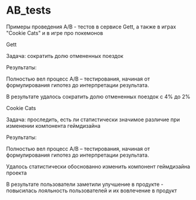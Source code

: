 # AB_tests
Примеры проведения A/B - тестов в сервисе Gett, а также в играх "Cookie Cats" и в игре про покемонов 

Gett

Задача: сократить долю отмененных поездок

Результаты: 

Полностью вел процесс А/В – тестирования, начиная от формулирования гипотез до интерпретации результата. 

В результате удалось сократить долю отмененных поездок с 4% до 2%

Cookie Cats

Задача: проследить, есть ли статистически значимое различие при изменении компонента геймдизайна

Результаты: 

Полностью вел процесс А/В – тестирования, начиная от формулирования гипотез до интерпретации результата. 

Удалось статистически обоснованно изменить компонент геймдизайна проекта 

В результате пользователи заметили улучшение в продукте - повысилась лояльность пользователей и их вовлечение в продукт
